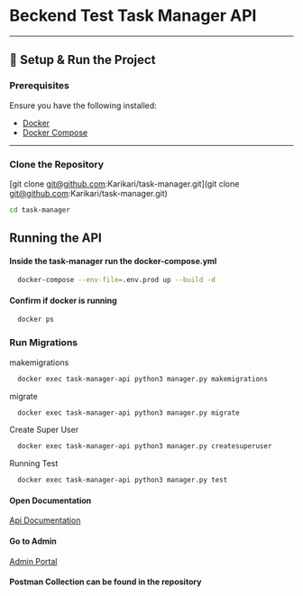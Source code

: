 # Beckend Test Task Manager API
---
## 🚀 **Setup & Run the Project**

### Prerequisites
Ensure you have the following installed:
- [Docker](https://www.docker.com/get-started)
- [Docker Compose](https://docs.docker.com/compose/install/)
---

### Clone the Repository

[git clone git@github.com:Karikari/task-manager.git](git clone git@github.com:Karikari/task-manager.git)

```bash
cd task-manager
```

## Running the API

#### Inside the task-manager run the docker-compose.yml

```bash
  docker-compose --env-file=.env.prod up --build -d
```

#### Confirm if docker is running

```bash
  docker ps
```

### Run Migrations

makemigrations

```bash
  docker exec task-manager-api python3 manager.py makemigrations

```

migrate

```bash
  docker exec task-manager-api python3 manager.py migrate
```

Create Super User

```bash
  docker exec task-manager-api python3 manager.py createsuperuser
```

Running Test

```bash
  docker exec task-manager-api python3 manager.py test
```
#### Open Documentation

[Api Documentation ](http://localhost:8000/docs)

#### Go to Admin

[Admin Portal](http://localhost:8000/admin)


#### Postman Collection can be found in the repository
